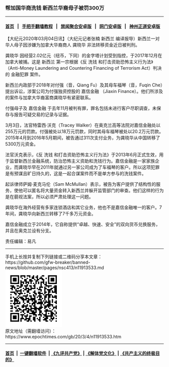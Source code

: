 ### 帮加国华商洗钱 新西兰华裔母子被罚300万
------------------------

#### [首页](https://github.com/gfw-breaker/banned-news/blob/master/README.md) &nbsp;&nbsp;|&nbsp;&nbsp; [手把手翻墙教程](https://github.com/gfw-breaker/guides/wiki) &nbsp;&nbsp;|&nbsp;&nbsp; [禁闻聚合安卓版](https://github.com/gfw-breaker/bn-android) &nbsp;&nbsp;|&nbsp;&nbsp; [网门安卓版](https://github.com/oGate2/oGate) &nbsp;&nbsp;|&nbsp;&nbsp; [神州正道安卓版](https://github.com/SzzdOgate/update) 



<div><p>
 【大纪元2020年03月04日讯】（大纪元记者张楠
 <ok href="https://www.epochtimes.com/gb/tag/%E6%96%B0%E8%A5%BF%E5%85%B0.html">
  新西兰
 </ok>
 编译报导）新西兰一对华人母子因涉嫌为加拿大华裔商人
 <ok href="https://www.epochtimes.com/gb/tag/%E9%BE%9A%E6%99%93%E5%8D%8E.html">
  龚晓华
 </ok>
 非法转移资金近日被判刑。
</p>
<p>
 <ok href="https://www.epochtimes.com/gb/tag/%E9%BE%9A%E6%99%93%E5%8D%8E.html">
  龚晓华
 </ok>
 因经营2.02亿元（纽币，下同）的金字塔计划受到指控，于2017年12月在加拿大被捕。这是
 <ok href="https://www.epochtimes.com/gb/tag/%E6%96%B0%E8%A5%BF%E5%85%B0.html">
  新西兰
 </ok>
 第一宗根据《反
 <ok href="https://www.epochtimes.com/gb/tag/%E6%B4%97%E9%92%B1.html">
  洗钱
 </ok>
 和打击资助恐怖主义行为法》（Anti-Money Laundering and Countering Financing of Terrorism Act）判决的
 <ok href="https://www.epochtimes.com/gb/tag/%E9%87%91%E8%9E%8D%E7%8A%AF%E7%BD%AA.html">
  金融犯罪
 </ok>
 案件。
</p>
<p>
 新西兰内政部于2018年对付强（音，Qiang Fu）及其母车福琴（音，Fuqin Che）提出诉讼，涉案公司为付强独资控股的
 <ok href="https://www.epochtimes.com/gb/tag/%E5%98%89%E4%BF%A1%E9%87%91%E8%9E%8D.html">
  嘉信金融
 </ok>
 （Jiaxin Finance）。他们所涉及的案件与加拿大华裔富商龚晓华有紧密联系。
</p>
<p>
 付强母子及
 <ok href="https://www.epochtimes.com/gb/tag/%E5%98%89%E4%BF%A1%E9%87%91%E8%9E%8D.html">
  嘉信金融
 </ok>
 于去年11月被判有罪，罪名包括未进行客户尽职调查，未保存与报告可疑交易的记录与证据。
</p>
<p>
 3月3日，法官特雷西·沃克（Tracey Walker）在奥克兰高等法院对嘉信金融处以255万元的罚款。付强被处以18万元罚款，同时其母车福琴被处以20.2万元罚款。2015年4月到2016年5月期间，被告通过311次支付业务，为龚晓华从中国转移了5300万元资金。
</p>
<p>
 法官沃克表示，《反
 <ok href="https://www.epochtimes.com/gb/tag/%E6%B4%97%E9%92%B1.html">
  洗钱
 </ok>
 和打击资助恐怖主义行为法》于2013年6月正式生效，用于监督新西兰金融系统，防治恐怖主义资助和洗钱行为。嘉信金融是一家家族企业，而龚晓华早在2011年就通过另一家公司成为了车福琴的客户。所以这项犯罪是有预谋且旷日持久的，这是一起合谋案件而不是单方参与的洗钱案件。
</p>
<p>
 起诉律师萨姆·麦克马伦（Sam McMullan）表示，被告为客户提供了结构性的服务，使他可以匿名将大量资金转入新西兰并躲开监管部门的审查。他们这样的行为是在藐视法案，所以必须严肃处理这一问题。
</p>
<p>
 龚晓华在海外经营有多家连锁酒店和其它业务，他也不是嘉信金融唯一的客户。7年间，龚晓华向新西兰转移了7千多万元资金。
</p>
<p>
 嘉信金融成立于2014年，它自称提供“卓越、快速、安全”的双向货币兑换服务，并且在奥克兰设有分支。
</p>
<p>
 责任编辑：易凡
</p>
</div>
<hr/>
手机上长按并复制下列链接或二维码分享本文章：<br/>
https://github.com/gfw-breaker/banned-news/blob/master/pages/nsc413/n11913533.md <br/>
<a href='https://github.com/gfw-breaker/banned-news/blob/master/pages/nsc413/n11913533.md'><img src='https://github.com/gfw-breaker/banned-news/blob/master/pages/nsc413/n11913533.md.png'/></a> <br/>
原文地址（需翻墙访问）：https://www.epochtimes.com/gb/20/3/4/n11913533.htm


------------------------
#### [首页](https://github.com/gfw-breaker/banned-news/blob/master/README.md) &nbsp;|&nbsp; [一键翻墙软件](https://github.com/gfw-breaker/nogfw/blob/master/README.md) &nbsp;| [《九评共产党》](https://github.com/gfw-breaker/9ping.md/blob/master/README.md#九评之一评共产党是什么) | [《解体党文化》](https://github.com/gfw-breaker/jtdwh.md/blob/master/README.md) | [《共产主义的终极目的》](https://github.com/gfw-breaker/gczydzjmd.md/blob/master/README.md)


<img src='http://gfw-breaker.win/banned-news/pages/nsc413/n11913533.md' width='0px' height='0px'/>